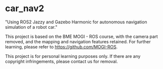# car_nav2
"Using ROS2 Jazzy and Gazebo Harmonic for autonomous navigation simulation of a robot car."

This project is based on the BME MOGI - ROS course, with the camera part removed, and the mapping and navigation features retained. For further learning, please refer to https://github.com/MOGI-ROS.

This project is for personal learning purposes only. If there are any copyright infringements, please contact us for removal.
